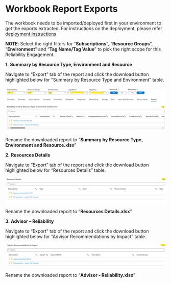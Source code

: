 # Workbook Report Exports

The workbook needs to be imported/deployed first in your environment to get the exports extracted. For instructions on the deployment, please refer [deployment instructions](README.md#deploy-workbooks)

**NOTE**: Select the right filters for “**Subscriptions**”, “**Resource Groups**”, “**Environment**” and “**Tag Name/Tag Value**” to pick the right scope for this Reliability Engagement.

**1.**  **Summary by Resource Type, Environment and Resource**

 Navigate to “Export” tab of the report and click the download button highlighted below for “Summary by Resource Type and Environment” table. 

![Summary by Resource Type, Environment and Resource](/images/score%20by%20resource%20type.png)

Rename the downloaded report to “**Summary by Resource Type, Environment and Resource.xlsx**”


**2.**  **Resources Details**

Navigate to “Export” tab of the report and click the download button highlighted below for “Resources Details” table. 
 
![Resource details](/images/resource%20details.png)

Rename the downloaded report to “**Resources Details.xlsx**”


**3.**  **Advisor – Reliability**

Navigate to “Export” tab of the report and click the download button highlighted below for “Advisor Recommendations by Impact” table. 

![Advisor](/images/advisor.png)


Rename the downloaded report to “**Advisor - Reliability.xlsx**”